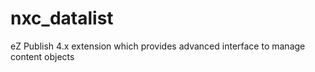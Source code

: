 # nxc_datalist
eZ Publish 4.x extension which provides advanced interface to manage content objects
